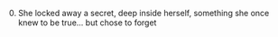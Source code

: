0. She locked away a secret, deep inside herself, something she once knew to be true... but chose to forget
